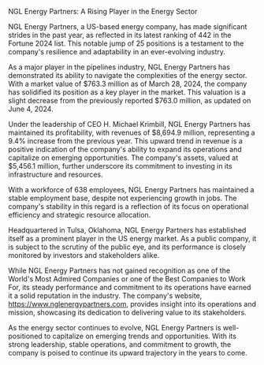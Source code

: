 NGL Energy Partners: A Rising Player in the Energy Sector

NGL Energy Partners, a US-based energy company, has made significant strides in the past year, as reflected in its latest ranking of 442 in the Fortune 2024 list. This notable jump of 25 positions is a testament to the company's resilience and adaptability in an ever-evolving industry.

As a major player in the pipelines industry, NGL Energy Partners has demonstrated its ability to navigate the complexities of the energy sector. With a market value of $763.3 million as of March 28, 2024, the company has solidified its position as a key player in the market. This valuation is a slight decrease from the previously reported $763.0 million, as updated on June 4, 2024.

Under the leadership of CEO H. Michael Krimbill, NGL Energy Partners has maintained its profitability, with revenues of $8,694.9 million, representing a 9.4% increase from the previous year. This upward trend in revenue is a positive indication of the company's ability to expand its operations and capitalize on emerging opportunities. The company's assets, valued at $5,456.1 million, further underscore its commitment to investing in its infrastructure and resources.

With a workforce of 638 employees, NGL Energy Partners has maintained a stable employment base, despite not experiencing growth in jobs. The company's stability in this regard is a reflection of its focus on operational efficiency and strategic resource allocation.

Headquartered in Tulsa, Oklahoma, NGL Energy Partners has established itself as a prominent player in the US energy market. As a public company, it is subject to the scrutiny of the public eye, and its performance is closely monitored by investors and stakeholders alike.

While NGL Energy Partners has not gained recognition as one of the World's Most Admired Companies or one of the Best Companies to Work For, its steady performance and commitment to its operations have earned it a solid reputation in the industry. The company's website, https://www.nglenergypartners.com, provides insight into its operations and mission, showcasing its dedication to delivering value to its stakeholders.

As the energy sector continues to evolve, NGL Energy Partners is well-positioned to capitalize on emerging trends and opportunities. With its strong leadership, stable operations, and commitment to growth, the company is poised to continue its upward trajectory in the years to come.